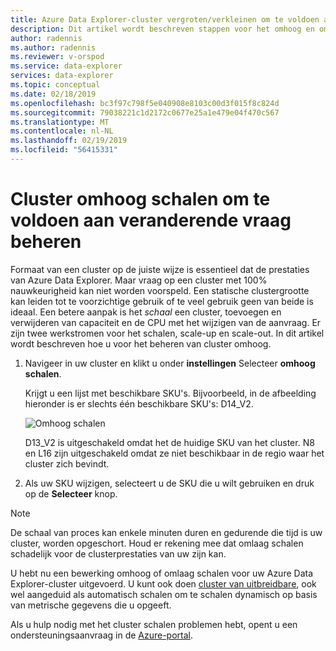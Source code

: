 ```yaml
---
title: Azure Data Explorer-cluster vergroten/verkleinen om te voldoen aan de veranderende vraag
description: Dit artikel wordt beschreven stappen voor het omhoog en omlaag schalen een Azure Data Explorer-cluster op basis van veranderende vraag.
author: radennis
ms.author: radennis
ms.reviewer: v-orspod
ms.service: data-explorer
services: data-explorer
ms.topic: conceptual
ms.date: 02/18/2019
ms.openlocfilehash: bc3f97c798f5e040908e8103c00d3f015f8c824d
ms.sourcegitcommit: 79038221c1d2172c0677e25a1e479e04f470c567
ms.translationtype: MT
ms.contentlocale: nl-NL
ms.lasthandoff: 02/19/2019
ms.locfileid: "56415331"
---
```

# <a name="manage-cluster-scale-up-to-accommodate-changing-demand"></a>Cluster omhoog schalen om te voldoen aan veranderende vraag beheren

Formaat van een cluster op de juiste wijze is essentieel dat de prestaties van Azure Data Explorer. Maar vraag op een cluster met 100% nauwkeurigheid kan niet worden voorspeld. Een statische clustergrootte kan leiden tot te voorzichtige gebruik of te veel gebruik geen van beide is ideaal. Een betere aanpak is het *schaal* een cluster, toevoegen en verwijderen van capaciteit en de CPU met het wijzigen van de aanvraag. Er zijn twee werkstromen voor het schalen, scale-up en scale-out. In dit artikel wordt beschreven hoe u voor het beheren van cluster omhoog.

1. Navigeer in uw cluster en klikt u onder **instellingen** Selecteer **omhoog schalen**.

    Krijgt u een lijst met beschikbare SKU's. Bijvoorbeeld, in de afbeelding hieronder is er slechts één beschikbare SKU's: D14_V2.

    ![Omhoog schalen](media/manage-cluster-scale-up/scale-up.png)

    D13_V2 is uitgeschakeld omdat het de huidige SKU van het cluster. N8 en L16 zijn uitgeschakeld omdat ze niet beschikbaar in de regio waar het cluster zich bevindt.

1. Als uw SKU wijzigen, selecteert u de SKU die u wilt gebruiken en druk op de **Selecteer** knop.

> [!NOTE]
> De schaal van proces kan enkele minuten duren en gedurende die tijd is uw cluster, worden opgeschort. Houd er rekening mee dat omlaag schalen schadelijk voor de clusterprestaties van uw zijn kan.

U hebt nu een bewerking omhoog of omlaag schalen voor uw Azure Data Explorer-cluster uitgevoerd. U kunt ook doen [cluster van uitbreidbare](manage-cluster-scale-out.md), ook wel aangeduid als automatisch schalen om te schalen dynamisch op basis van metrische gegevens die u opgeeft.

Als u hulp nodig met het cluster schalen problemen hebt, opent u een ondersteuningsaanvraag in de [Azure-portal](https://portal.azure.com/#blade/Microsoft_Azure_Support/HelpAndSupportBlade/overview).
